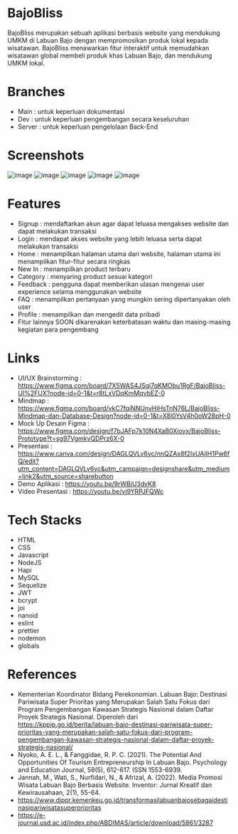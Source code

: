 # BajoBliss
BajoBliss merupakan sebuah aplikasi berbasis website yang mendukung UMKM di Labuan Bajo dengan mempromosikan produk lokal kepada wisatawan. BajoBliss menawarkan fitur interaktif untuk memudahkan wisatawan global membeli produk khas Labuan Bajo, dan mendukung UMKM lokal.

# Branches
- Main : untuk keperluan dokumentasi
- Dev : untuk keperluan pengembangan secara keseluruhan
- Server : untuk keperluan pengelolaan Back-End

# Screenshots
![image](https://github.com/user-attachments/assets/adb5110b-efdd-4058-86ba-8bb160f35cdf)
![image](https://github.com/user-attachments/assets/dc088202-6cd6-41c7-854a-f36f13946541)
![image](https://github.com/user-attachments/assets/25501398-4b61-4ceb-9757-3c58f9829ffe)
![image](https://github.com/user-attachments/assets/ae11a9be-a801-4303-9dda-28e7cadd7d13)
![image](https://github.com/user-attachments/assets/78202db1-9412-482f-9be1-cdf0ac1ec0e6)

# Features
- Signup : mendaftarkan akun agar dapat leluasa mengakses website dan dapat melakukan transaksi
- Login : mendapat akses website yang lebih leluasa serta dapat melakukan transaksi
- Home : menampilkan halaman utama dari website, halaman utama ini menampilkan fitur-fitur secara ringkas
- New In : menampilkan product terbaru
- Category : menyaring product sesuai kategori
- Feedback : pengguna dapat memberikan ulasan mengenai user experience selama menggunakan website
- FAQ : menampilkan pertanyaan yang mungkin sering dipertanyakan oleh user
- Profile : menampilkan dan mengedit data pribadi
- Fitur lainnya SOON dikarenakan keterbatasan waktu dan masing-masing kegiatan para pengembang

# Links
- UI/UX Brainstorming : https://www.figma.com/board/7X5WAS4JSqi7qKMObu1RgF/BajoBliss-UI%2FUX?node-id=0-1&t=r8tLxVDqKmMqvbEZ-0
- Mindmap : https://www.figma.com/board/vkC7fqiNNUnvHiHsTnN76L/BajoBliss-Mindmap-dan-Database-Design?node-id=0-1&t=X8l0YsV4h0oW28pH-0
- Mock Up Desain Figma : https://www.figma.com/design/f7bJAFp7k10N4XaB0Xioyx/BajoBliss-Prototype?t=sg97VgmkvQDPrz6X-0
- Presentasi : https://www.canva.com/design/DAGLQVLv6yc/nnQZAx8f2lxUAjIH1Pw6fQ/edit?utm_content=DAGLQVLv6yc&utm_campaign=designshare&utm_medium=link2&utm_source=sharebutton
- Demo Aplikasi : https://youtu.be/9rWBjU3dvK8
- Video Presentasi : https://youtu.be/vj9YRPJFQWc

# Tech Stacks
- HTML 
- CSS 
- Javascript 
- NodeJS
- Hapi
- MySQL 
- Sequelize
- JWT
- bcrypt
- joi
- nanoid
- eslint
- prettier
- nodemon
- globals

# References
- Kementerian Koordinator Bidang Perekonomian. Labuan Bajo: Destinasi Pariwisata Super Prioritas yang Merupakan Salah Satu Fokus dari Program Pengembangan Kawasan Strategis Nasional dalam Daftar Proyek Strategis Nasional. Diperoleh dari https://kppip.go.id/berita/labuan-bajo-destinasi-pariwisata-super-prioritas-yang-merupakan-salah-satu-fokus-dari-program-pengembangan-kawasan-strategis-nasional-dalam-daftar-proyek-strategis-nasional/
- Nyoko, A. E. L., & Fanggidae, R. P. C. (2021). The Potential And Opportunities Of Tourism Entrepreneurship In Labuan Bajo. Psychology and Education Journal, 58(5), 612-617. ISSN 1553-6939.
- Jannah, M., Wati, S., Nurfidari, N., & Afrizal, A. (2022). Media Promosi Wisata Labuan Bajo Berbasis Website. Inventor: Jurnal Kreatif dan Kewirausahaan, 2(1), 55-64.
- https://www.djppr.kemenkeu.go.id/transformasilabuanbajosebagaidestinasipariwisatasuperprioritas
- https://e-journal.usd.ac.id/index.php/ABDIMAS/article/download/5861/3287
